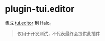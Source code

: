 # plugin-tui.editor

集成 [tui.editor](https://github.com/nhn/tui.editor) 到 Halo。

> 仅用于开发测试，不代表最终会提供此插件
